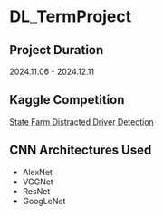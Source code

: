 # DL_TermProject

## Project Duration
2024.11.06 - 2024.12.11

## Kaggle Competition
[State Farm Distracted Driver Detection](https://www.kaggle.com/competitions/state-farm-distracted-driver-detection/data)

## CNN Architectures Used
- AlexNet
- VGGNet
- ResNet
- GoogLeNet
